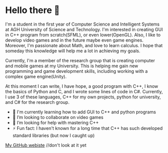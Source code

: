 # Hello there 👋

I'm a student in the first year of Computer Science and Intelligent Systems at AGH University of Science and Technology. I'm interested in creating GUI in C++ program from scratch(SFML), or even lower(OpenGL). Also, I like to develop video games and in the future maybe even game engines. Moreover, I'm passionate about Math, and love to learn calculus. I hope that someday this knowledge will help me a lot in achieving my goals.

Currently, I'm a member of the research group that is creating computer and mobile games at my University. This is helping me gain new programming and game development skills, including working with a complex game engine(Unity).

At this moment I can write, I have hope, a good program with C++, I know the basics of Python and C, and I wrote some lines of code in C#. Currently, I use 3 of these languages, C++ for my own projects, python for university, and C# for the research group.

- 🌱 I'm currently learning how to add GUI to C++ and python programs
- 👯 I’m looking to collaborate on video games
- 🤔 I’m looking for help with mastering C++
- ⚡ Fun fact: I haven't known for a long time that C++ has such developed standard libraries (but now I caught up)

[My GitHub webiste](https://tosiekdev.github.io/) //don't look at it yet<br />
